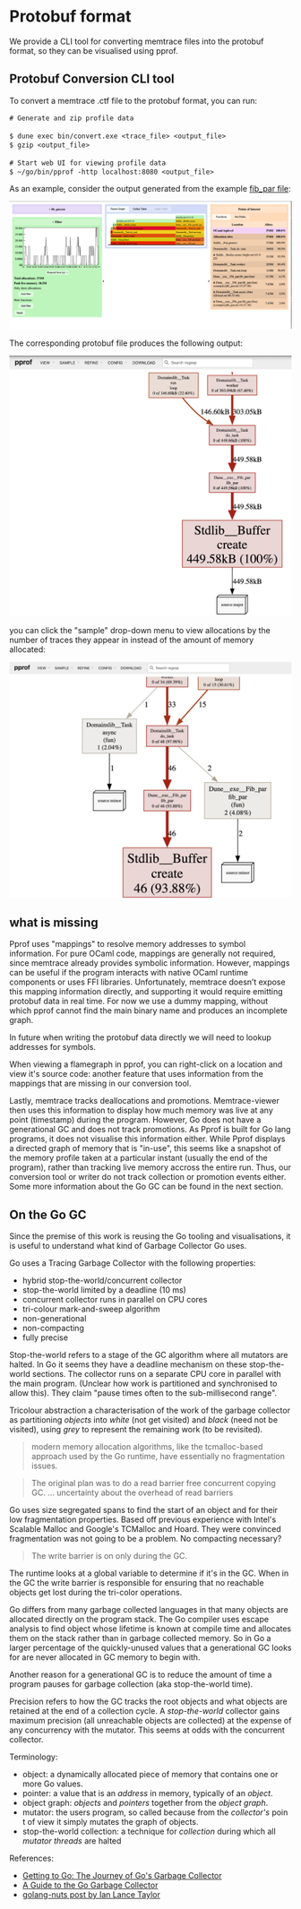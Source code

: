 # Protobuf format

We provide a CLI tool for converting memtrace files into the protobuf format, so they can be visualised using pprof.

## Protobuf Conversion CLI tool

To convert a memtrace .ctf file to the protobuf format, you can run:

```shell
# Generate and zip profile data

$ dune exec bin/convert.exe <trace_file> <output_file>
$ gzip <output_file>

# Start web UI for viewing profile data
$ ~/go/bin/pprof -http localhost:8080 <output_file>
```

As an example, consider the output generated from the example [fib_par file](./../examples/fib_par.ml):

![memtrace-viewer](memtrace-viewer-output.png)

The corresponding protobuf file produces the following output:

![Allocations-by-size](pprof-by-size.png)

you can click the "sample" drop-down menu to view allocations by the number of traces they appear in instead of the amount of memory allocated:

![Allocations-by-number-of-traces](pprof-by-samples.png)

## what is missing

Pprof uses "mappings" to resolve memory addresses to symbol information. For pure OCaml code, mappings are generally not required, since memtrace already provides symbolic information. However, mappings can be useful if the program interacts with native OCaml runtime components or uses FFI libraries. Unfortunately, memtrace doesn’t expose this mapping information directly, and supporting it would require emitting protobuf data in real time. For now we use a dummy mapping, without which pprof cannot find the main binary name and produces an incomplete graph.

In future when writing the protobuf data directly we will need to lookup addresses for symbols.

When viewing a flamegraph in pprof, you can right-click on a location and view it's source code: another feature that uses information from the mappings that are missing in our conversion tool.

Lastly, memtrace tracks deallocations and promotions. Memtrace-viewer then uses this information to display how much memory was live at any point (timestamp) during the program. However, Go does not have a generational GC and does not track promotions. As Pprof is built for Go lang programs, it does not visualise this information either. While Pprof displays a directed graph of memory that is "in-use", this seems like a snapshot of the memory profile taken at a particular instant (usually the end of the program), rather than tracking live memory accross the entire run. Thus, our conversion tool or writer do not track collection or promotion events either. Some more information about the Go GC can be found in the next section.

## On the Go GC

Since the premise of this work is reusing the Go tooling and visualisations, it is useful to understand what kind of Garbage Collector Go uses.

Go uses a Tracing Garbage Collector with the following properties:
 * hybrid stop-the-world/concurrent collector
 * stop-the-world limited by a deadline (10 ms)
 * concurrent collector runs in parallel on CPU cores
 * tri-colour mark-and-sweep algorithm
 * non-generational
 * non-compacting
 * fully precise

Stop-the-world refers to a stage of the GC algorithm where all mutators are halted. In Go it seems they have a deadline mechanism on these stop-the-world sections. The collector runs on a separate CPU core in parallel with the main program. (Unclear how work is partitioned and synchronised to allow this). They claim "pause times often to the sub-millisecond range".

Tricolour abstraction a characterisation of the work of the garbage collector as partitioning *objects* into *white* (not get visited) and *black* (need not be visited), using *grey* to represent the remaining work (to be revisited).

> modern memory allocation algorithms, like the tcmalloc-based approach used by the Go runtime, have essentially no fragmentation issues.

> The original plan was to do a read barrier free concurrent copying GC. ... uncertainty about the overhead of read barriers

Go uses size segregated spans to find the start of an object and for their low fragmentation properties. Based off previous experience with Intel's Scalable Malloc and Google's TCMalloc and Hoard. They were convinced fragmentation was not going to be a problem. No compacting necessary?

> The write barrier is on only during the GC.

The runtime looks at a global variable to determine if it's in the GC. When in the GC the write barrier is responsible for ensuring that no reachable objects get lost during the tri-color operations.

Go differs from many garbage collected languages in that many objects are allocated directly on the program stack. The Go compiler uses escape analysis to find object whose lifetime is known at compile time and allocates them on the stack rather than in garbage collected memory. So in Go a larger percentage of the quickly-unused values that a generational GC looks for are never allocated in GC memory to begin with.

Another reason for a generational GC is to reduce the amount of time a program pauses for garbage collection (aka stop-the-world time).

Precision refers to how the GC tracks the root objects and what objects are retained at the end of a collection cycle. A *stop-the-world* collector gains maximum precision (all unreachable objects are collected) at the expense of any concurrency with the mutator. This seems at odds with the concurrent collector.

Terminology:
 * object: a dynamically allocated piece of memory that contains one or more Go values.
 * pointer: a value that is an *address* in memory, typically of an *object*.
 * object graph: *objects* and *pointers* together from the *object graph*.
 * mutator: the users program, so called because from the *collector's* poin t of view it simply mutates the graph of objects.
 * stop-the-world collection: a technique for *collection* during which all *mutator threads* are halted

References:
 * [Getting to Go: The Journey of Go's Garbage Collector](https://go.dev/blog/ismmkeynote)
 * [A Guide to the Go Garbage Collector](https://tip.golang.org/doc/gc-guide)
 * [golang-nuts post by Ian Lance Taylor](https://groups.google.com/g/golang-nuts/c/KJiyv2mV2pU)


